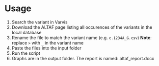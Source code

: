 # Usage

1. Search the variant in Varvis
2. Download the ALTAF page listing all occurences of the variants in the local database
3. Rename the file to match the variant name (e.g. `c.1234A_G.csv`) **Note**: replace `>` with `_` in the variant name
4. Paste the files into the input folder
5. Run the script
6. Graphs are in the output folder. The report is named: altaf_report.docx 
